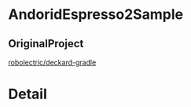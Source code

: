 # AndoridEspresso2Sample

## OriginalProject
[robolectric/deckard-gradle](https://github.com/robolectric/deckard-gradle)

# Detail

[]()

